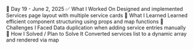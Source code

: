 📅 Day 19 - June 2, 2025
✅ What I Worked On
Designed and implemented Services page layout with multiple service cards
🧠 What I Learned
Learned efficient component structuring using props and map functions
🧩 Challenges I Faced
Data duplication when adding service entries manually
🔧 How I Solved / Plan to Solve It
Converted services list to a dynamic array and rendered via map
